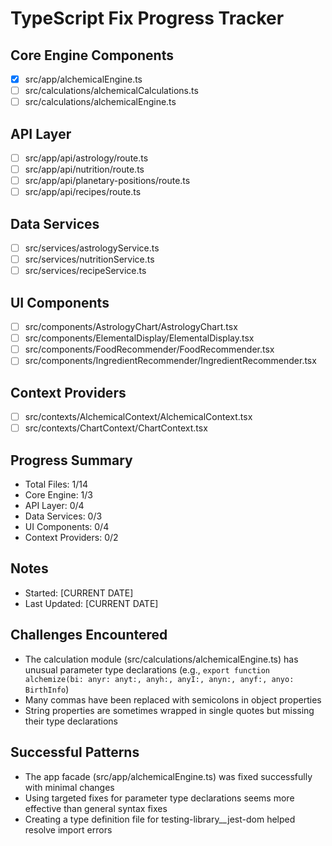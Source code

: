 # TypeScript Fix Progress Tracker

## Core Engine Components

- [x] src/app/alchemicalEngine.ts
- [ ] src/calculations/alchemicalCalculations.ts
- [ ] src/calculations/alchemicalEngine.ts

## API Layer

- [ ] src/app/api/astrology/route.ts
- [ ] src/app/api/nutrition/route.ts
- [ ] src/app/api/planetary-positions/route.ts
- [ ] src/app/api/recipes/route.ts

## Data Services

- [ ] src/services/astrologyService.ts
- [ ] src/services/nutritionService.ts
- [ ] src/services/recipeService.ts

## UI Components

- [ ] src/components/AstrologyChart/AstrologyChart.tsx
- [ ] src/components/ElementalDisplay/ElementalDisplay.tsx
- [ ] src/components/FoodRecommender/FoodRecommender.tsx
- [ ] src/components/IngredientRecommender/IngredientRecommender.tsx

## Context Providers

- [ ] src/contexts/AlchemicalContext/AlchemicalContext.tsx
- [ ] src/contexts/ChartContext/ChartContext.tsx

## Progress Summary

- Total Files: 1/14
- Core Engine: 1/3
- API Layer: 0/4
- Data Services: 0/3
- UI Components: 0/4
- Context Providers: 0/2

## Notes

- Started: [CURRENT DATE]
- Last Updated: [CURRENT DATE]

## Challenges Encountered

- The calculation module (src/calculations/alchemicalEngine.ts) has unusual
  parameter type declarations (e.g.,
  `export function alchemize(bi: anyr: anyt:, anyh:, anyI:, anyn:, anyf:, anyo: BirthInfo`)
- Many commas have been replaced with semicolons in object properties
- String properties are sometimes wrapped in single quotes but missing their
  type declarations

## Successful Patterns

- The app facade (src/app/alchemicalEngine.ts) was fixed successfully with
  minimal changes
- Using targeted fixes for parameter type declarations seems more effective than
  general syntax fixes
- Creating a type definition file for testing-library\_\_jest-dom helped resolve
  import errors
